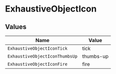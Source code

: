 # ExhaustiveObjectIcon


## Values

| Name                           | Value                          |
| ------------------------------ | ------------------------------ |
| `ExhaustiveObjectIconTick`     | tick                           |
| `ExhaustiveObjectIconThumbsUp` | thumbs-up                      |
| `ExhaustiveObjectIconFire`     | fire                           |